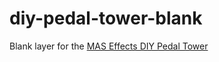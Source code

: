 # diy-pedal-tower-blank

Blank layer for the [MAS Effects DIY Pedal Tower](https://mas-effects.com/tower/)

